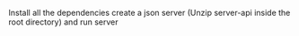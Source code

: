 Install all the dependencies 
create a json server (Unzip server-api inside the root directory)
and run server